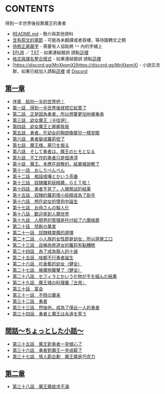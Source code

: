 # CONTENTS

得到一半世界後投靠魔王的勇者


- [README.md](README.md) - 簡介與其他資料
- [含有原文的章節](ja.md) - 可能為未翻譯或者吞樓，等待圖轉文之類
- [待修正屏蔽字](%E5%BE%85%E4%BF%AE%E6%AD%A3%E5%B1%8F%E8%94%BD%E5%AD%97.md) - 需要有人協助將 `**` 內的字補上
- [EPUB](https://gitlab.com/demonovel/epub-txt/blob/master/syosetu_out/%E5%BE%97%E5%88%B0%E4%B8%80%E5%8D%8A%E4%B8%96%E7%95%8C%E5%BE%8C%E6%8A%95%E9%9D%A0%E9%AD%94%E7%8E%8B%E7%9A%84%E5%8B%87%E8%80%85.epub) ／ [TXT](https://gitlab.com/demonovel/epub-txt/blob/master/syosetu_out/out/%E5%BE%97%E5%88%B0%E4%B8%80%E5%8D%8A%E4%B8%96%E7%95%8C%E5%BE%8C%E6%8A%95%E9%9D%A0%E9%AD%94%E7%8E%8B%E7%9A%84%E5%8B%87%E8%80%85.out.txt) - 如果連結錯誤 請點[這裡](https://gitlab.com/demonovel/epub-txt/tree/master)
- [格式與譯名整合樣式](https://github.com/bluelovers/node-novel/blob/master/lib/locales/%E5%BE%97%E5%88%B0%E4%B8%80%E5%8D%8A%E4%B8%96%E7%95%8C%E5%BE%8C%E6%8A%95%E9%9D%A0%E9%AD%94%E7%8E%8B%E7%9A%84%E5%8B%87%E8%80%85.ts) - 如果連結錯誤 請點[這裡](https://github.com/bluelovers/node-novel/tree/master/lib/locales)
- [https://discord.gg/MnXkpmX](https://discord.gg/MnXkpmX) - 小說交流群，如果已經加入請點[這裡](https://discordapp.com/channels/467794087769014273/467794088285175809) 或 [Discord](https://discordapp.com/channels/@me)


## [第一章](00000_%E7%AC%AC%E4%B8%80%E7%AB%A0)

- [序章　給你一半的世界吧！](00000_%E7%AC%AC%E4%B8%80%E7%AB%A0/00010_%E5%BA%8F%E7%AB%A0%E3%80%80%E7%B5%A6%E4%BD%A0%E4%B8%80%E5%8D%8A%E7%9A%84%E4%B8%96%E7%95%8C%E5%90%A7%EF%BC%81.txt)
- [第一話　得到一半世界後就把它給賣了](00000_%E7%AC%AC%E4%B8%80%E7%AB%A0/00020_%E7%AC%AC%E4%B8%80%E8%A9%B1%E3%80%80%E5%BE%97%E5%88%B0%E4%B8%80%E5%8D%8A%E4%B8%96%E7%95%8C%E5%BE%8C%E5%B0%B1%E6%8A%8A%E5%AE%83%E7%B5%A6%E8%B3%A3%E4%BA%86.txt)
- [第二話　正是因為勇者，所以想要更加地被奉承](00000_%E7%AC%AC%E4%B8%80%E7%AB%A0/00030_%E7%AC%AC%E4%BA%8C%E8%A9%B1%E3%80%80%E6%AD%A3%E6%98%AF%E5%9B%A0%E7%82%BA%E5%8B%87%E8%80%85%EF%BC%8C%E6%89%80%E4%BB%A5%E6%83%B3%E8%A6%81%E6%9B%B4%E5%8A%A0%E5%9C%B0%E8%A2%AB%E5%A5%89%E6%89%BF.txt)
- [第三話　幼女魔王（卡哇伊）](00000_%E7%AC%AC%E4%B8%80%E7%AB%A0/00040_%E7%AC%AC%E4%B8%89%E8%A9%B1%E3%80%80%E5%B9%BC%E5%A5%B3%E9%AD%94%E7%8E%8B%EF%BC%88%E5%8D%A1%E5%93%87%E4%BC%8A%EF%BC%89.txt)
- [第四話　幼女魔王と卿卿我我](00000_%E7%AC%AC%E4%B8%80%E7%AB%A0/00050_%E7%AC%AC%E5%9B%9B%E8%A9%B1%E3%80%80%E5%B9%BC%E5%A5%B3%E9%AD%94%E7%8E%8B%E3%81%A8%E5%8D%BF%E5%8D%BF%E6%88%91%E6%88%91.txt)
- [第五話　勇者，在幼女的胸部像嬰兒一樣安眠](00000_%E7%AC%AC%E4%B8%80%E7%AB%A0/00060_%E7%AC%AC%E4%BA%94%E8%A9%B1%E3%80%80%E5%8B%87%E8%80%85%EF%BC%8C%E5%9C%A8%E5%B9%BC%E5%A5%B3%E7%9A%84%E8%83%B8%E9%83%A8%E5%83%8F%E5%AC%B0%E5%85%92%E4%B8%80%E6%A8%A3%E5%AE%89%E7%9C%A0.txt)
- [第六話　勇者變成蘿莉控了](00000_%E7%AC%AC%E4%B8%80%E7%AB%A0/00070_%E7%AC%AC%E5%85%AD%E8%A9%B1%E3%80%80%E5%8B%87%E8%80%85%E8%AE%8A%E6%88%90%E8%98%BF%E8%8E%89%E6%8E%A7%E4%BA%86.txt)
- [第七話　魔王様、墓穴を掘る](00000_%E7%AC%AC%E4%B8%80%E7%AB%A0/00080_%E7%AC%AC%E4%B8%83%E8%A9%B1%E3%80%80%E9%AD%94%E7%8E%8B%E6%A7%98%E3%80%81%E5%A2%93%E7%A9%B4%E3%82%92%E6%8E%98%E3%82%8B.txt)
- [第八話　そして勇者は、魔王のヒモとなる](00000_%E7%AC%AC%E4%B8%80%E7%AB%A0/00090_%E7%AC%AC%E5%85%AB%E8%A9%B1%E3%80%80%E3%81%9D%E3%81%97%E3%81%A6%E5%8B%87%E8%80%85%E3%81%AF%E3%80%81%E9%AD%94%E7%8E%8B%E3%81%AE%E3%83%92%E3%83%A2%E3%81%A8%E3%81%AA%E3%82%8B.txt)
- [第九話　不工作的勇者只是個渣滓](00000_%E7%AC%AC%E4%B8%80%E7%AB%A0/00100_%E7%AC%AC%E4%B9%9D%E8%A9%B1%E3%80%80%E4%B8%8D%E5%B7%A5%E4%BD%9C%E7%9A%84%E5%8B%87%E8%80%85%E5%8F%AA%E6%98%AF%E5%80%8B%E6%B8%A3%E6%BB%93.txt)
- [第十話　魔王、本應在說教的，結果被說教了](00000_%E7%AC%AC%E4%B8%80%E7%AB%A0/00110_%E7%AC%AC%E5%8D%81%E8%A9%B1%E3%80%80%E9%AD%94%E7%8E%8B%E3%80%81%E6%9C%AC%E6%87%89%E5%9C%A8%E8%AA%AA%E6%95%99%E7%9A%84%EF%BC%8C%E7%B5%90%E6%9E%9C%E8%A2%AB%E8%AA%AA%E6%95%99%E4%BA%86.txt)
- [第十一話　おしりぺんぺん](00000_%E7%AC%AC%E4%B8%80%E7%AB%A0/00120_%E7%AC%AC%E5%8D%81%E4%B8%80%E8%A9%B1%E3%80%80%E3%81%8A%E3%81%97%E3%82%8A%E3%81%BA%E3%82%93%E3%81%BA%E3%82%93.txt)
- [第十二話　痴話喧嘩とかいう茶番](00000_%E7%AC%AC%E4%B8%80%E7%AB%A0/00130_%E7%AC%AC%E5%8D%81%E4%BA%8C%E8%A9%B1%E3%80%80%E7%97%B4%E8%A9%B1%E5%96%A7%E5%98%A9%E3%81%A8%E3%81%8B%E3%81%84%E3%81%86%E8%8C%B6%E7%95%AA.txt)
- [第十三話　奴隷蘿莉妖精醬，ＧＥＴ啦！](00000_%E7%AC%AC%E4%B8%80%E7%AB%A0/00140_%E7%AC%AC%E5%8D%81%E4%B8%89%E8%A9%B1%E3%80%80%E5%A5%B4%E9%9A%B7%E8%98%BF%E8%8E%89%E5%A6%96%E7%B2%BE%E9%86%AC%EF%BC%8C%EF%BC%A7%EF%BC%A5%EF%BC%B4%E5%95%A6%EF%BC%81.txt)
- [第十四話　勇者不見了，人類嘗試的結果](00000_%E7%AC%AC%E4%B8%80%E7%AB%A0/00150_%E7%AC%AC%E5%8D%81%E5%9B%9B%E8%A9%B1%E3%80%80%E5%8B%87%E8%80%85%E4%B8%8D%E8%A6%8B%E4%BA%86%EF%BC%8C%E4%BA%BA%E9%A1%9E%E5%98%97%E8%A9%A6%E7%9A%84%E7%B5%90%E6%9E%9C.txt)
- [第十五話　奴隸的蘿莉塔小妖精成為了助手](00000_%E7%AC%AC%E4%B8%80%E7%AB%A0/00160_%E7%AC%AC%E5%8D%81%E4%BA%94%E8%A9%B1%E3%80%80%E5%A5%B4%E9%9A%B8%E7%9A%84%E8%98%BF%E8%8E%89%E5%A1%94%E5%B0%8F%E5%A6%96%E7%B2%BE%E6%88%90%E7%82%BA%E4%BA%86%E5%8A%A9%E6%89%8B.txt)
- [第十六話　想在幼女的懷抱中誕生](00000_%E7%AC%AC%E4%B8%80%E7%AB%A0/00170_%E7%AC%AC%E5%8D%81%E5%85%AD%E8%A9%B1%E3%80%80%E6%83%B3%E5%9C%A8%E5%B9%BC%E5%A5%B3%E7%9A%84%E6%87%B7%E6%8A%B1%E4%B8%AD%E8%AA%95%E7%94%9F.txt)
- [第十七話　お母さんの擬人化](00000_%E7%AC%AC%E4%B8%80%E7%AB%A0/00180_%E7%AC%AC%E5%8D%81%E4%B8%83%E8%A9%B1%E3%80%80%E3%81%8A%E6%AF%8D%E3%81%95%E3%82%93%E3%81%AE%E6%93%AC%E4%BA%BA%E5%8C%96.txt)
- [第十八話　歡迎來到人類世界](00000_%E7%AC%AC%E4%B8%80%E7%AB%A0/00190_%E7%AC%AC%E5%8D%81%E5%85%AB%E8%A9%B1%E3%80%80%E6%AD%A1%E8%BF%8E%E4%BE%86%E5%88%B0%E4%BA%BA%E9%A1%9E%E4%B8%96%E7%95%8C.txt)
- [第十九話　人間界的管理是托付給了六魔侯爵](00000_%E7%AC%AC%E4%B8%80%E7%AB%A0/00200_%E7%AC%AC%E5%8D%81%E4%B9%9D%E8%A9%B1%E3%80%80%E4%BA%BA%E9%96%93%E7%95%8C%E7%9A%84%E7%AE%A1%E7%90%86%E6%98%AF%E6%89%98%E4%BB%98%E7%B5%A6%E4%BA%86%E5%85%AD%E9%AD%94%E4%BE%AF%E7%88%B5.txt)
- [第二十話　禁断の果実](00000_%E7%AC%AC%E4%B8%80%E7%AB%A0/00210_%E7%AC%AC%E4%BA%8C%E5%8D%81%E8%A9%B1%E3%80%80%E7%A6%81%E6%96%AD%E3%81%AE%E6%9E%9C%E5%AE%9F.txt)
- [第二十一話　奴隸精靈醬的選擇](00000_%E7%AC%AC%E4%B8%80%E7%AB%A0/00220_%E7%AC%AC%E4%BA%8C%E5%8D%81%E4%B8%80%E8%A9%B1%E3%80%80%E5%A5%B4%E9%9A%B8%E7%B2%BE%E9%9D%88%E9%86%AC%E7%9A%84%E9%81%B8%E6%93%87.txt)
- [第二十二話　小人族的女性即是幼女，所以感覺工口](00000_%E7%AC%AC%E4%B8%80%E7%AB%A0/00230_%E7%AC%AC%E4%BA%8C%E5%8D%81%E4%BA%8C%E8%A9%B1%E3%80%80%E5%B0%8F%E4%BA%BA%E6%97%8F%E7%9A%84%E5%A5%B3%E6%80%A7%E5%8D%B3%E6%98%AF%E5%B9%BC%E5%A5%B3%EF%BC%8C%E6%89%80%E4%BB%A5%E6%84%9F%E8%A6%BA%E5%B7%A5%E5%8F%A3.txt)
- [第二十三話　自稱為修道女的蘿莉有點糟糕](00000_%E7%AC%AC%E4%B8%80%E7%AB%A0/00240_%E7%AC%AC%E4%BA%8C%E5%8D%81%E4%B8%89%E8%A9%B1%E3%80%80%E8%87%AA%E7%A8%B1%E7%82%BA%E4%BF%AE%E9%81%93%E5%A5%B3%E7%9A%84%E8%98%BF%E8%8E%89%E6%9C%89%E9%BB%9E%E7%B3%9F%E7%B3%95.txt)
- [第二十四話　為了成為廢人的十誡](00000_%E7%AC%AC%E4%B8%80%E7%AB%A0/00250_%E7%AC%AC%E4%BA%8C%E5%8D%81%E5%9B%9B%E8%A9%B1%E3%80%80%E7%82%BA%E4%BA%86%E6%88%90%E7%82%BA%E5%BB%A2%E4%BA%BA%E7%9A%84%E5%8D%81%E8%AA%A1.txt)
- [第二十五話　啥都不行勇者誕生](00000_%E7%AC%AC%E4%B8%80%E7%AB%A0/00260_%E7%AC%AC%E4%BA%8C%E5%8D%81%E4%BA%94%E8%A9%B1%E3%80%80%E5%95%A5%E9%83%BD%E4%B8%8D%E8%A1%8C%E5%8B%87%E8%80%85%E8%AA%95%E7%94%9F.txt)
- [第二十六話　吃香蕉的幼女（健全）](00000_%E7%AC%AC%E4%B8%80%E7%AB%A0/00270_%E7%AC%AC%E4%BA%8C%E5%8D%81%E5%85%AD%E8%A9%B1%E3%80%80%E5%90%83%E9%A6%99%E8%95%89%E7%9A%84%E5%B9%BC%E5%A5%B3%EF%BC%88%E5%81%A5%E5%85%A8%EF%BC%89.txt)
- [第二十七話　被魔物襲擊了（健全）](00000_%E7%AC%AC%E4%B8%80%E7%AB%A0/00280_%E7%AC%AC%E4%BA%8C%E5%8D%81%E4%B8%83%E8%A9%B1%E3%80%80%E8%A2%AB%E9%AD%94%E7%89%A9%E8%A5%B2%E6%93%8A%E4%BA%86%EF%BC%88%E5%81%A5%E5%85%A8%EF%BC%89.txt)
- [第二十八話　セフィラとかいう化物が手を組んだ結果](00000_%E7%AC%AC%E4%B8%80%E7%AB%A0/00290_%E7%AC%AC%E4%BA%8C%E5%8D%81%E5%85%AB%E8%A9%B1%E3%80%80%E3%82%BB%E3%83%95%E3%82%A3%E3%83%A9%E3%81%A8%E3%81%8B%E3%81%84%E3%81%86%E5%8C%96%E7%89%A9%E3%81%8C%E6%89%8B%E3%82%92%E7%B5%84%E3%82%93%E3%81%A0%E7%B5%90%E6%9E%9C.txt)
- [第二十九話　魔王城の料理番『五帝』](00000_%E7%AC%AC%E4%B8%80%E7%AB%A0/00300_%E7%AC%AC%E4%BA%8C%E5%8D%81%E4%B9%9D%E8%A9%B1%E3%80%80%E9%AD%94%E7%8E%8B%E5%9F%8E%E3%81%AE%E6%96%99%E7%90%86%E7%95%AA%E3%80%8E%E4%BA%94%E5%B8%9D%E3%80%8F.txt)
- [第三十話　宴会](00000_%E7%AC%AC%E4%B8%80%E7%AB%A0/00310_%E7%AC%AC%E4%B8%89%E5%8D%81%E8%A9%B1%E3%80%80%E5%AE%B4%E4%BC%9A.txt)
- [第三十一話　不穏の襲来](00000_%E7%AC%AC%E4%B8%80%E7%AB%A0/00320_%E7%AC%AC%E4%B8%89%E5%8D%81%E4%B8%80%E8%A9%B1%E3%80%80%E4%B8%8D%E7%A9%8F%E3%81%AE%E8%A5%B2%E6%9D%A5.txt)
- [第三十二話　勇者](00000_%E7%AC%AC%E4%B8%80%E7%AB%A0/00330_%E7%AC%AC%E4%B8%89%E5%8D%81%E4%BA%8C%E8%A9%B1%E3%80%80%E5%8B%87%E8%80%85.txt)
- [第三十三話　然後他，成為了僅此一人的勇者](00000_%E7%AC%AC%E4%B8%80%E7%AB%A0/00340_%E7%AC%AC%E4%B8%89%E5%8D%81%E4%B8%89%E8%A9%B1%E3%80%80%E7%84%B6%E5%BE%8C%E4%BB%96%EF%BC%8C%E6%88%90%E7%82%BA%E4%BA%86%E5%83%85%E6%AD%A4%E4%B8%80%E4%BA%BA%E7%9A%84%E5%8B%87%E8%80%85.txt)
- [第三十四話　勇者と魔王は永遠を誓う](00000_%E7%AC%AC%E4%B8%80%E7%AB%A0/00350_%E7%AC%AC%E4%B8%89%E5%8D%81%E5%9B%9B%E8%A9%B1%E3%80%80%E5%8B%87%E8%80%85%E3%81%A8%E9%AD%94%E7%8E%8B%E3%81%AF%E6%B0%B8%E9%81%A0%E3%82%92%E8%AA%93%E3%81%86.txt)


## [間話～ちょっとした小話～](00010_%E9%96%93%E8%A9%B1%EF%BD%9E%E3%81%A1%E3%82%87%E3%81%A3%E3%81%A8%E3%81%97%E3%81%9F%E5%B0%8F%E8%A9%B1%EF%BD%9E)

- [第三十五話　魔王對勇者一見傾心了](00010_%E9%96%93%E8%A9%B1%EF%BD%9E%E3%81%A1%E3%82%87%E3%81%A3%E3%81%A8%E3%81%97%E3%81%9F%E5%B0%8F%E8%A9%B1%EF%BD%9E/00010_%E7%AC%AC%E4%B8%89%E5%8D%81%E4%BA%94%E8%A9%B1%E3%80%80%E9%AD%94%E7%8E%8B%E5%B0%8D%E5%8B%87%E8%80%85%E4%B8%80%E8%A6%8B%E5%82%BE%E5%BF%83%E4%BA%86.txt)
- [第三十六話　勇者對魔王一見成厭了](00010_%E9%96%93%E8%A9%B1%EF%BD%9E%E3%81%A1%E3%82%87%E3%81%A3%E3%81%A8%E3%81%97%E3%81%9F%E5%B0%8F%E8%A9%B1%EF%BD%9E/00020_%E7%AC%AC%E4%B8%89%E5%8D%81%E5%85%AD%E8%A9%B1%E3%80%80%E5%8B%87%E8%80%85%E5%B0%8D%E9%AD%94%E7%8E%8B%E4%B8%80%E8%A6%8B%E6%88%90%E5%8E%AD%E4%BA%86.txt)
- [第三十七話　情人節企劃　魔王醬是巧克力](00010_%E9%96%93%E8%A9%B1%EF%BD%9E%E3%81%A1%E3%82%87%E3%81%A3%E3%81%A8%E3%81%97%E3%81%9F%E5%B0%8F%E8%A9%B1%EF%BD%9E/00030_%E7%AC%AC%E4%B8%89%E5%8D%81%E4%B8%83%E8%A9%B1%E3%80%80%E6%83%85%E4%BA%BA%E7%AF%80%E4%BC%81%E5%8A%83%E3%80%80%E9%AD%94%E7%8E%8B%E9%86%AC%E6%98%AF%E5%B7%A7%E5%85%8B%E5%8A%9B.txt)


## [第二章](00020_%E7%AC%AC%E4%BA%8C%E7%AB%A0)

- [第三十八話　魔王醬欲求不滿](00020_%E7%AC%AC%E4%BA%8C%E7%AB%A0/00010_%E7%AC%AC%E4%B8%89%E5%8D%81%E5%85%AB%E8%A9%B1%E3%80%80%E9%AD%94%E7%8E%8B%E9%86%AC%E6%AC%B2%E6%B1%82%E4%B8%8D%E6%BB%BF.txt)

